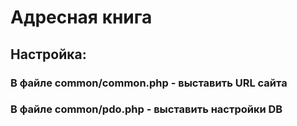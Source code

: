 # Адресная книга
## Настройка:
### В файле common/common.php - выставить URL сайта
### В файле common/pdo.php - выставить настройки DB
